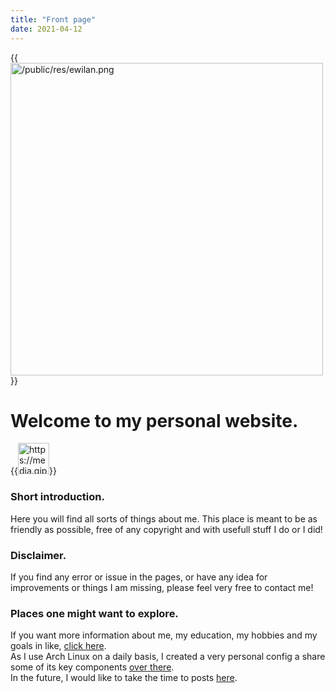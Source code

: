 ```yaml
---
title: "Front page"
date: 2021-04-12
---
```


{{<image src="/public/res/ewilan.png" alt="/public/res/ewilan.png" title="Wave hand" width="500" position="center">}}
# Welcome to my personal website.
{{<image src="https://media.giphy.com/media/hvRJCLFzcasrR4ia7z/giphy.gif" alt="https://media.giphy.com/media/hvRJCLFzcasrR4ia7z/giphy.gif" title="Wave hand" height="50" width="50" position="center">}}

### Short introduction.
Here you will find all sorts of things about me. This place is meant to be as friendly as possible, free of any copyright and with usefull stuff I do or I did!  

### Disclaimer.
If you find any error or issue in the pages, or have any idea for improvements or things I am missing, please feel very free to contact me!

### Places one might want to explore.
If you want more information about me, my education, my hobbies and my goals in like, [click here](/public/about).  
As I use Arch Linux on a daily basis, I created a very personal config a share some of its key components [over there](/public/config).  
In the future, I would like to take the time to posts [here](/public/posts).  

